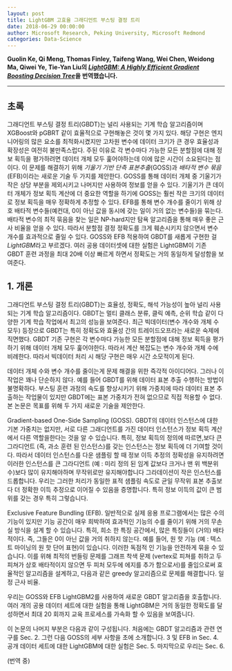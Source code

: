 ```yaml
---
layout: post
title: LightGBM 고효율 그래디언트 부스팅 결정 트리
date: 2018-06-29 00:00:00
author: Microsoft Research, Peking University, Microsoft Redmond
categories: Data-Science
---  
```

  
  
**Guolin Ke, Qi Meng, Thomas Finley, Taifeng Wang, Wei Chen, Weidong Ma, Qiwei Ye, Tie-Yan Liu의 [*LightGBM: A Highly Efficient Gradient Boosting Decision Tree*](https://papers.nips.cc/paper/6907-lightgbm-a-highly-efficient-gradient-boosting-decision-tree.pdf)을 번역했습니다.**
  
  
- - -
  
## 초록
그래디언트 부스팅 결정 트리(GBDT)는 널리 사용되는 기계 학습 알고리즘이며 XGBoost와 pGBRT 같이 효율적으로 구현해놓은 것이 몇 가지 있다. 해당 구현은 엔지니어링의 많은 요소를 최적화시켰지만 고차원 변수에 데이터 크기가 큰 경우 효율성과 확장성은 여전히 불만족스럽다. 주된 이유로 각 변수마다 가능한 모든 분할점에 대해 정보 획득을 평가하려면 데이터 개체 모두 훑어야하는데 이에 많은 시간이 소요된다는 점이다. 이 문제를 해결하기 위해 *기울기 기반 단측 표본추출*(GOSS)과 *배타적 변수 묶음*(EFB)이라는 새로운 기술 두 가지를 제안한다. GOSS를 통해 데이터 개체 중 기울기가 작은 상당 부분을 제외시키고 나머지만 사용하여 정보를 얻을 수 있다. 기울기가 큰 데이터 개체가 정보 획득 계산에 더 중요한 역할을 하기에 GOSS는 훨씬 작은 크기의 데이터로 정보 획득을 매우 정확하게 추정할 수 있다. EFB를 통해 변수 개수를 줄이기 위해 상호 배타적 변수들(예컨대, 0이 아닌 값을 동시에 갖는 일이 거의 없는 변수들)을 묶는다. 배타적 변수의 최적 묶음을 찾는 일은 NP-hard지만 탐욕 알고리즘을 통해 매우 좋은 근사 비율을 얻을 수 있다. 따라서 분할점 결정 정확도를 크게 훼손시키지 않으면서 변수 개수를 효과적으로 줄일 수 있다. GOSS와 EFB 적용하여 GBDT를 새롭게 구현한 걸 *LightGBM*라고 부르겠다. 여러 공용 데이터셋에 대한 실험은 LightGBM이 기존 GBDT 훈련 과정을 최대 20배 이상 빠르게 하면서 정확도는 거의 동일하게 달성함을 보여준다.
  
## 1. 개론
그래디언트 부스팅 결정 트리(GBDT)는 효율성, 정확도, 해석 가능성이 높아 널리 사용되는 기계 학습 알고리즘이다. GBDT는 멀티 클래스 분류, 클릭 예측, 순위 학습 같이 다양한 기계 학습 작업에서 최고의 성능을 보여준다. 최근 빅데이터(변수 개수와 개체 수 모두) 등장으로 GBDT는 특히 정확도와 효율성 간의 트레이드오프라는 새로운 숙제에 직면했다. GBDT 기존 구현은 각 변수마다 가능한 모든 분할점에 대해 정보 획득을 평가하기 위해 데이터 개체 모두 훑어야한다. 따라서 계산 복잡도는 변수 개수와 개체 수에 비례한다. 따라서 빅데이터 처리 시 해당 구현은 매우 시간 소모적이게 된다.
  
데이터 개체 수와 변수 개수를 줄이는게 문제 해결을 위한 즉각적 아이디어다. 그러나 이 작업은 꽤나 단순하지 않다. 예를 들어 GBDT를 위해 데이터 표본 추출 수행하는 방법이 불명확하다. 부스팅 훈련 과정의 속도를 향상시키기 위해 가중치에 따라 데이터 표본 추출하는 작업물이 있지만 GBDT에는 표본 가중치가 전혀 없으므로 직접 적용할 수 없다. 본 논문은 목표를 위해 두 가지 새로운 기술을 제안한다.
  
Gradient-based One-Side Sampling (GOSS). GBDT의 데이터 인스턴스에 대한 기본 가중치는 없지만, 서로 다른 그래디언트를 가진 데이터 인스턴스가 정보 획득 계산에서 다른 역할을한다는 것을 알 수 있습니다. 특히, 정보 획득의 정의에 따르면,보다 큰 그라디언트 (즉, 과소 훈련 된 인스턴스)를 갖는 인스턴스는 정보 획득에 더 기여할 것이다. 따라서 데이터 인스턴스를 다운 샘플링 할 때 정보 이득 추정의 정확성을 유지하려면 이러한 인스턴스를 큰 그라디언트 (예 : 미리 정의 된 임계 값보다 크거나 맨 위 백분위 수)보다 많이 유지해야하며 무작위로만 유지해야합니다 그라데이션이 작은 인스턴스를 드롭합니다. 우리는 그러한 처리가 동일한 표적 샘플링 속도로 균일 무작위 표본 추출보다 더 정확한 이득 추정으로 이어질 수 있음을 증명합니다. 특히 정보 이득의 값이 큰 범위를 갖는 경우 특히 그렇습니다.
  
Exclusive Feature Bundling (EFB). 일반적으로 실제 응용 프로그램에서는 많은 수의 기능이 있지만 기능 공간이 매우 희박하여 효과적인 기능의 수를 줄이기 위해 거의 무손실 방식을 설계 할 수 있습니다. 특히, 희소 한 특징 공간에서, 많은 특징들이 (거의) 배타적이다. 즉, 그들은 0이 아닌 값을 거의 취하지 않는다. 예를 들어, 원 핫 기능 (예 : 텍스트 마이닝의 원 핫 단어 표현)이 있습니다. 이러한 독점적 인 기능을 안전하게 묶을 수 있습니다. 이를 위해 최적의 번들링 문제를 그래프 착색 문제 (vertex로 피쳐를 취하고 두 피쳐가 상호 배타적이지 않으면 두 피처 모두에 에지를 추가 함으로서)를 줄임으로써 효율적인 알고리즘을 설계하고, 다음과 같은 greedy 알고리즘으로 문제를 해결합니다. 일정 근사 비율.
  
우리는 GOSS와 EFB LightGBM2를 사용하여 새로운 GBDT 알고리즘을 호출합니다. 여러 개의 공용 데이터 세트에 대한 실험을 통해 LightGBM은 거의 동일한 정확도를 달성하면서 최대 20 회까지 교육 프로세스를 가속화 할 수 있음을 보여줍니다.
  
이 논문의 나머지 부분은 다음과 같이 구성됩니다. 처음에는 GBDT 알고리즘과 관련 연구를 Sec. 2. 그런 다음 GOSS의 세부 사항을 초에 소개합니다. 3 및 EFB in Sec. 4. 공개 데이터 세트에 대한 LightGBM에 대한 실험은 Sec. 5. 마지막으로 우리는 Sec. 6.
  
(번역 중)
